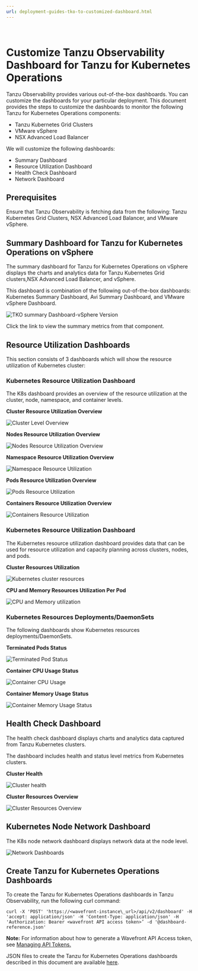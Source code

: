 ```yaml
---
url: deployment-guides-tko-to-customized-dashboard.html
---
```

﻿
# Customize Tanzu Observability Dashboard for Tanzu for Kubernetes Operations

Tanzu Observability provides various out-of-the-box dashboards. You can customize the dashboards for your particular deployment. This document provides the steps to customize the dashboards to monitor the following Tanzu for Kubernetes Operations components:

- Tanzu Kubernetes Grid Clusters
- VMware vSphere
- NSX Advanced Load Balancer

We will customize the following dashboards:

- Summary Dashboard
- Resource Utilization Dashboard
- Health Check Dashboard
- Network Dashboard

## Prerequisites

Ensure that Tanzu Observability is fetching data from the following: Tanzu Kubernetes Grid Clusters, NSX Advanced Load Balancer, and VMware vSphere.

## Summary Dashboard for Tanzu for Kubernetes Operations on vSphere
 
The summary dashboard for Tanzu for Kubernetes Operations on vSphere displays the charts and analytics data for Tanzu Kubernetes Grid clusters,NSX Advanced Load Balancer, and vSphere.

This dashboard is combination of the following out-of-the-box dashboards: Kubernetes Summary Dashboard, Avi Summary Dashboard, and VMware vSphere Dashboard.

![TKO summary Dashboard-vSphere Version](img/tko-to-customized-dashboards/tko-summary-vsphere.png)

Click the link to view the summary metrics from that component.


## Resource Utilization Dashboards

This section consists of 3 dashboards which will show the resource utilization of Kubernetes cluster:

### Kubernetes Resource Utilization Dashboard
The K8s dashboard provides an overview of the resource utilization at the cluster, node, namespace, and container levels.

**Cluster Resource Utilization Overview**

![Cluster Level Overview](img/tko-to-customized-dashboards/cluster-overview.png)

**Nodes Resource Utilization Overview**

![Nodes Resource Utilization Overview](img/tko-to-customized-dashboards/node-resources-overview.png)

**Namespace Resource Utilization Overview**

![Namespace Resource Utilization](img/tko-to-customized-dashboards/namespace-overview.png)

**Pods Resource Utilization Overview**

![Pods Resource Utilization](img/tko-to-customized-dashboards/pod-overview.png)

**Containers Resource Utilization Overview**

![Containers Resource Utilization](img/tko-to-customized-dashboards/containers-resource-overview.png)

### Kubernetes Resource Utilization Dashboard
The Kubernetes resource utilization dashboard provides data that can be used for resource utilization and capacity planning across clusters, nodes, and pods. 

**Cluster Resources Utilization**

![Kubernetes cluster resources](img/tko-to-customized-dashboards/cluster-resources-kubernetes.png)

**CPU and Memory Resources Utilization Per Pod**

![CPU and Memory utilization](img/tko-to-customized-dashboards/memory-cpu-kubernetes-resources.png)

### Kubernetes Resources Deployments/DaemonSets 
The following dashboards show Kubernetes resources deployments/DaemonSets.

**Terminated Pods Status**

![Terminated Pod Status](img/tko-to-customized-dashboards/terminatedpod-daemonset.png)

**Container CPU Usage Status**

![Container CPU Usage](img/tko-to-customized-dashboards/container-cpu-daemonset.png)

**Container Memory Usage Status**

![Container Memory Usage Status](img/tko-to-customized-dashboards/container-memory-daemonset.png)


## Health Check Dashboard

The health check dashboard displays charts and analytics data captured from Tanzu Kubernetes clusters.

The dashboard includes health and status level metrics from Kubernetes clusters.

**Cluster Health**

![Cluster health](img/tko-to-customized-dashboards/cluster-health.png)

**Cluster Resources Overview**

![Cluster Resources Overview](img/tko-to-customized-dashboards/cluster-resource.png)


## Kubernetes Node Network Dashboard

The K8s node network dashboard displays network data at the node level.

![Network Dashboards](img/tko-to-customized-dashboards/kubernetes-network.png)

## Create Tanzu for Kubernetes Operations Dashboards

To create the Tanzu for Kubernetes Operations dashboards in Tanzu Observability, run the following  curl command:

`curl -X 'POST' 'https://<wavefront-instance\_url>/api/v2/dashboard' -H 'accept: application/json' -H 'Content-Type: application/json' -H 'Authorization: Bearer <wavefront API access token>’ -d '@dashboard-reference.json'`

**Note:** For information about how to generate a Wavefront API Access token, see [Managing API Tokens.](https://docs.wavefront.com/wavefront_api.html#generating-an-api-token)

JSON files to create the Tanzu for Kubernetes Operations dashboards described in this document are available [here](https://github.com/vmware-tanzu-labs/tanzu-validated-solutions/tree/main/automation/tko-to-customized-dashboards-json-scripts).
